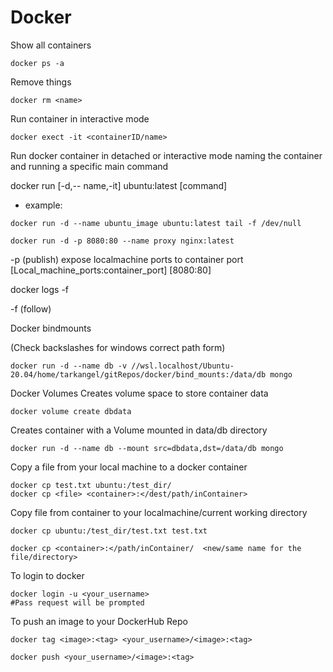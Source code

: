 # Docker

Show all containers
```
docker ps -a          
```
Remove things
```
docker rm <name> 
```

Run container in interactive mode
```
docker exect -it <containerID/name>
```
Run docker container in detached or interactive mode naming the container and running a specific main command

docker run [-d,-- name,-it] ubuntu:latest [command]
- example:
```
docker run -d --name ubuntu_image ubuntu:latest tail -f /dev/null
```

```
docker run -d -p 8080:80 --name proxy nginx:latest 
```
-p (publish) expose localmachine ports to container port [Local_machine_ports:container_port] [8080:80]

 docker logs -f <container>

-f (follow)

Docker bindmounts 

(Check backslashes for windows correct path form)

```
docker run -d --name db -v //wsl.localhost/Ubuntu-20.04/home/tarkangel/gitRepos/docker/bind_mounts:/data/db mongo
```
Docker Volumes
Creates volume space to store container data
```
docker volume create dbdata             
```
Creates container with a Volume mounted in data/db directory 
```
docker run -d --name db --mount src=dbdata,dst=/data/db mongo 
```

Copy a file from your local machine to a docker container
```
docker cp test.txt ubuntu:/test_dir/          
docker cp <file> <container>:</dest/path/inContainer>
```
Copy file from container to your localmachine/current working directory
```
docker cp ubuntu:/test_dir/test.txt test.txt
```

```
docker cp <container>:</path/inContainer/  <new/same name for the file/directory>
```
To login to docker

```
docker login -u <your_username>   
#Pass request will be prompted
```
To push an image to your DockerHub Repo
```
docker tag <image>:<tag> <your_username>/<image>:<tag>
```
```
docker push <your_username>/<image>:<tag>
```
